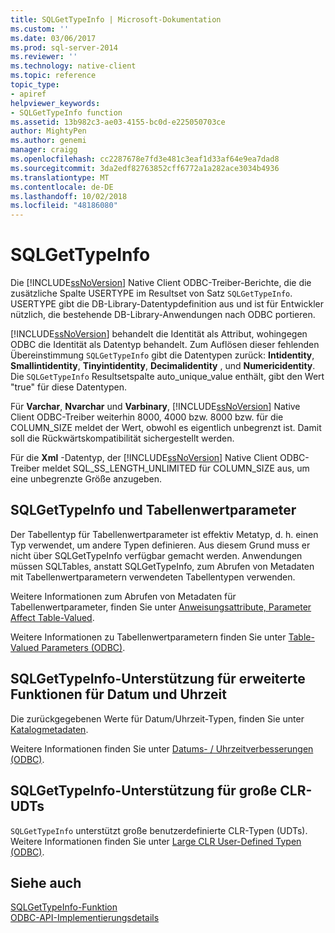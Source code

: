 ```yaml
---
title: SQLGetTypeInfo | Microsoft-Dokumentation
ms.custom: ''
ms.date: 03/06/2017
ms.prod: sql-server-2014
ms.reviewer: ''
ms.technology: native-client
ms.topic: reference
topic_type:
- apiref
helpviewer_keywords:
- SQLGetTypeInfo function
ms.assetid: 13b982c3-ae03-4155-bc0d-e225050703ce
author: MightyPen
ms.author: genemi
manager: craigg
ms.openlocfilehash: cc2287678e7fd3e481c3eaf1d33af64e9ea7dad8
ms.sourcegitcommit: 3da2edf82763852cff6772a1a282ace3034b4936
ms.translationtype: MT
ms.contentlocale: de-DE
ms.lasthandoff: 10/02/2018
ms.locfileid: "48186080"
---
```

# <a name="sqlgettypeinfo"></a>SQLGetTypeInfo
  Die [!INCLUDE[ssNoVersion](../../includes/ssnoversion-md.md)] Native Client ODBC-Treiber-Berichte, die die zusätzliche Spalte USERTYPE im Resultset von Satz `SQLGetTypeInfo`. USERTYPE gibt die DB-Library-Datentypdefinition aus und ist für Entwickler nützlich, die bestehende DB-Library-Anwendungen nach ODBC portieren.  
  
 [!INCLUDE[ssNoVersion](../../includes/ssnoversion-md.md)] behandelt die Identität als Attribut, wohingegen ODBC die Identität als Datentyp behandelt. Zum Auflösen dieser fehlenden Übereinstimmung `SQLGetTypeInfo` gibt die Datentypen zurück: **Intidentity**, **Smallintidentity**, **Tinyintidentity**, **Decimalidentity** , und **Numericidentity**. Die `SQLGetTypeInfo` Resultsetspalte auto_unique_value enthält, gibt den Wert "true" für diese Datentypen.  
  
 Für **Varchar**, **Nvarchar** und **Varbinary**, [!INCLUDE[ssNoVersion](../../includes/ssnoversion-md.md)] Native Client ODBC-Treiber weiterhin 8000, 4000 bzw. 8000 bzw. für die COLUMN_SIZE meldet der Wert, obwohl es eigentlich unbegrenzt ist. Damit soll die Rückwärtskompatibilität sichergestellt werden.  
  
 Für die **Xml** -Datentyp, der [!INCLUDE[ssNoVersion](../../includes/ssnoversion-md.md)] Native Client ODBC-Treiber meldet SQL_SS_LENGTH_UNLIMITED für COLUMN_SIZE aus, um eine unbegrenzte Größe anzugeben.  
  
## <a name="sqlgettypeinfo-and-table-valued-parameters"></a>SQLGetTypeInfo und Tabellenwertparameter  
 Der Tabellentyp für Tabellenwertparameter ist effektiv Metatyp, d. h. einen Typ verwendet, um andere Typen definieren. Aus diesem Grund muss er nicht über SQLGetTypeInfo verfügbar gemacht werden. Anwendungen müssen SQLTables, anstatt SQLGetTypeInfo, zum Abrufen von Metadaten mit Tabellenwertparametern verwendeten Tabellentypen verwenden.  
  
 Weitere Informationen zum Abrufen von Metadaten für Tabellenwertparameter, finden Sie unter [Anweisungsattribute, Parameter Affect Table-Valued](../native-client-odbc-table-valued-parameters/statement-attributes-that-affect-table-valued-parameters.md).  
  
 Weitere Informationen zu Tabellenwertparametern finden Sie unter [Table-Valued Parameters &#40;ODBC&#41;](../native-client-odbc-table-valued-parameters/table-valued-parameters-odbc.md).  
  
## <a name="sqlgettypeinfo-support-for-enhanced-date-and-time-features"></a>SQLGetTypeInfo-Unterstützung für erweiterte Funktionen für Datum und Uhrzeit  
 Die zurückgegebenen Werte für Datum/Uhrzeit-Typen, finden Sie unter [Katalogmetadaten](../native-client-odbc-date-time/metadata-catalog.md).  
  
 Weitere Informationen finden Sie unter [Datums- / Uhrzeitverbesserungen &#40;ODBC&#41;](../native-client-odbc-date-time/date-and-time-improvements-odbc.md).  
  
## <a name="sqlgettypeinfo-support-for-large-clr-udts"></a>SQLGetTypeInfo-Unterstützung für große CLR-UDTs  
 `SQLGetTypeInfo` unterstützt große benutzerdefinierte CLR-Typen (UDTs). Weitere Informationen finden Sie unter [Large CLR User-Defined Typen &#40;ODBC&#41;](../native-client/odbc/large-clr-user-defined-types-odbc.md).  
  
## <a name="see-also"></a>Siehe auch  
 [SQLGetTypeInfo-Funktion](http://go.microsoft.com/fwlink/?LinkId=59356)   
 [ODBC-API-Implementierungsdetails](odbc-api-implementation-details.md)  
  
  
